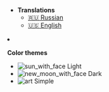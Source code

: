 - **Translations**
    - [:ru: Russian](/ru-RU/)
    - [:us: English](/en-US/)

<li>
  <p><strong>Color themes</strong></p>
  <ul class="theme-preview">
    <li>
      <a class="active"><img class="emoji" src="https://github.githubassets.com/images/icons/emoji/sun_with_face.png" alt="sun_with_face" data-theme="vue"> Light</a>
    </li>
    <li>
      <a><img class="emoji" src="https://github.githubassets.com/images/icons/emoji/new_moon_with_face.png" alt="new_moon_with_face" data-theme="dark"> Dark</a>
    </li>
    <li>
      <a><img class="emoji" src="https://github.githubassets.com/images/icons/emoji/art.png" alt="art" data-theme="pure"> Simple</a>
    </li>
  </ul>
</li>

<style>
  .theme-preview a:hover {
    cursor: pointer;
    text-decoration: underline;
  }  
</style>

<script>
  var preview = Docsify.dom.find('.theme-preview');
  var themes = Docsify.dom.findAll('[rel="stylesheet"]');

  preview.onclick = function (e) {
    var title = e.target.getAttribute('data-theme')

    themes.forEach(function (theme) {
      theme.disabled = theme.title !== title
    });
  };
</script>